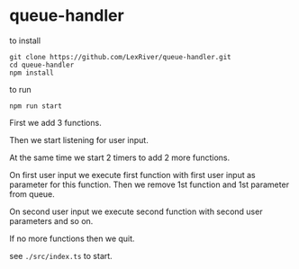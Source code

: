 # queue-handler

to install
```
git clone https://github.com/LexRiver/queue-handler.git
cd queue-handler
npm install
```

to run
```
npm run start
```

First we add 3 functions.

Then we start listening for user input.

At the same time we start 2 timers to add 2 more functions.

On first user input we execute first function with first user input as parameter for this function. Then we remove 1st function and 1st parameter from queue.

On second user input we execute second function with second user parameters and so on.

If no more functions then we quit.

see `./src/index.ts` to start.

